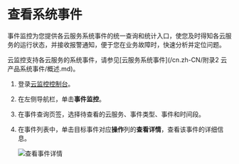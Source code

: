 # 查看系统事件

事件监控为您提供各云服务系统事件的统一查询和统计入口，使您及时得知各云服务的运行状态，并接收报警通知，便于您在业务故障时，快速分析并定位问题。

云监控支持各云服务的系统事件，请参见[云服务系统事件](/cn.zh-CN/附录2 云产品系统事件/概述.md)。

1.  登录[云监控控制台](https://cloudmonitor.console.aliyun.com)。

2.  在左侧导航栏，单击**事件监控**。

3.  在事件查询页签，选择待查看的云服务、事件类型、事件和时间段。

4.  在事件列表中，单击目标事件对应**操作**列的**查看详情**，查看该事件的详细信息。

    ![查看事件详情](https://static-aliyun-doc.oss-accelerate.aliyuncs.com/assets/img/zh-CN/0121385951/p113821.png)


